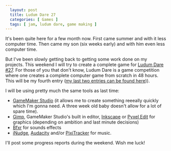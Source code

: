 ```yaml
---
  layout: post
  title: Ludum Dare 27
  categories: [ Games ]
  tags: [ jam, ludum dare, game making ]
---
```

It's been quite here for a few month now. First came summer and with it less computer time. 
Then came my son (six weeks early) and with him even less computer time.

But I've been slowly getting back to getting some work done on my projects. This weekend I will try to create a complete game for [Ludum Dare #27](http://www.ludumdare.com/compo).
For those of you that don't know, Ludum Dare is a game competition where one creates a complete computer game from scratch in 48 hours. This will
be my fourth entry ([my last two entries can be found here](http://www.andreasmcdermott.com/games))).

I will be using pretty much the same tools as last time:
- [GameMaker Studio](http://www.yoyogames.com/) (it allows me to create something reeeally quickly which I'm gonna need. A three week old baby doesn't allow for a lot of spare time).
- [Gimp](http://www.gimp.org/), GameMaker Studio's built in editor, [Inkscape](http://inkscape.org/) or [Pyxel Edit](http://pyxeledit.com/) for graphics (depending on ambition and last minute decisions)
- [Bfxr](http://www.bfxr.net/) for sounds effects
- [iNudge](http://www.inudge.net/), [Audacity](http://audacity.sourceforge.net/) and/or [PixiTracker](http://www.warmplace.ru/soft/pixitracker/) for music.

I'll post some progress reports during the weekend. Wish me luck!